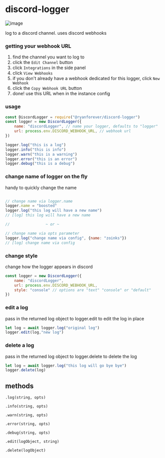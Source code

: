 # discord-logger

![image](https://cdn.glitch.com/dc4b1449-e9df-4aaa-a6ef-c17b2496dea6%2F49180_3_640px.jpg?v=1604715451701)

log to a discord channel. uses discord webhooks

### getting your webhook URL
1) find the channel you want to log to
2) click the `Edit Channel` button
3) click `Integrations` in the side panel
4) click `View Webhooks`
5) if you don't already have a webhook dedicated for this logger, click `New Webhook`
6) click the `Copy Webhook URL` button
7) done! use this URL when in the instance config

### usage
```javascript
const DiscordLogger = require("@ryanforever/discord-logger")
const logger = new DiscordLogger({
	name: "discordLogger", // name your logger, defaults to "logger"
	url: process.env.DISCORD_WEBHOOK_URL, // webhook url
})

logger.log("this is a log")
logger.info("this is info")
logger.warn("this is a warning")
logger.error("this is an error")
logger.debug("this is a debug")
```

### change name of logger on the fly
handy to quickly change the name 
```javascript

// change name via logger.name
logger.name = "boosted"
logger.log("this log will have a new name")
// [log] this log will have a new name

//                ~ or ~

// change name via opts parameter
logger.log("change name via config", {name: "zoinks"})
// [log] change name via config
````

### change style
change how the logger appears in discord
```javascript
const logger = new DiscordLogger({
	name: "discordLogger",
	url: process.env.DISCORD_WEBHOOK_URL,
	style: "console" // options are "text" "console" or "default"
})
```

### edit a log
pass in the returned log object to logger.edit to edit the log in place
```javascript
let log = await logger.log("original log")
logger.edit(log,"new log")
```

### delete a log
pass in the returned log object to logger.delete to delete the log
```javascript
let log = await logger.log("this log will go bye bye")
logger.delete(log)
```

## methods

`.log(string, opts)`

`.info(string, opts)`

`.warn(string, opts)`

`.error(string, opts)`

`.debug(string, opts)`

`.edit(logObject, string)`

`.delete(logObject)`